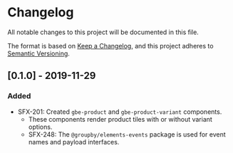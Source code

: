 # Changelog
All notable changes to this project will be documented in this file.

The format is based on [Keep a Changelog](https://keepachangelog.com/en/1.0.0/),
and this project adheres to [Semantic Versioning](https://semver.org/spec/v2.0.0.html).

## [0.1.0] - 2019-11-29
### Added
- SFX-201: Created `gbe-product` and `gbe-product-variant` components.
  - These components render product tiles with or without variant options.
  - SFX-248: The `@groupby/elements-events` package is used for event names and payload interfaces.
